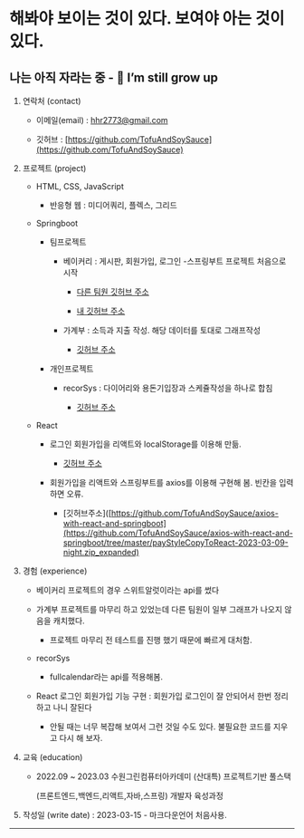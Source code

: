 
# 해봐야 보이는 것이 있다. 보여야 아는 것이 있다.

## 나는 아직 자라는 중 - 🌱 I’m still grow up

1. 연락처 (contact)

	* 이메일(email) : <hhr2773@gmail.com>

	* 깃허브 : [https://github.com/TofuAndSoySauce](https://github.com/TofuAndSoySauce)

2. 프로젝트  (project)

	* HTML, CSS, JavaScript

		* 반응형 웹 : 미디어쿼리, 플렉스, 그리드

	* Springboot

		* 팀프로젝트

			* 베이커리 : 게시판, 회원가입, 로그인 -스프링부트 프로젝트 처음으로 시작
			
				* [다른 팀원 깃허브 주소](https://github.com/hsy010517/Jakery)
				
				* [내 깃허브 주소](https://github.com/TofuAndSoySauce/hhr_Jakery)

			* 가계부 : 소득과 지출 작성. 해당 데이터를 토대로 그래프작성 

				* [깃허브 주소](https://github.com/TofuAndSoySauce/hhr_payStyle)

		* 개인프로젝트

			* recorSys : 다이어리와 용돈기입장과 스케쥴작성을 하나로 합침
			
				* [깃허브 주소](https://github.com/TofuAndSoySauce/recorSys)

	* React

		* 로그인 회원가입을 리액트와 localStorage를 이용해 만듦.
			
			* [깃허브 주소](https://github.com/TofuAndSoySauce/react-login-regit-localStorge-academy)  
		
		* 회원가입을 리액트와 스프링부트를 axios를 이용해 구현해 봄. 빈칸을 입력하면 오류.  

			* [깃허브주소]([https://github.com/TofuAndSoySauce/axios-with-react-and-springboot](https://github.com/TofuAndSoySauce/axios-with-react-and-springboot/tree/master/payStyleCopyToReact-2023-03-09-night.zip_expanded)  
		


3. 경험 (experience)

	* 베이커리 프로젝트의 경우 스위트알럿이라는 api를 썼다
	

	* 가계부 프로젝트를 마무리 하고 있었는데 다른 팀원이 일부 그래프가 나오지 않음을 캐치했다.

		* 프로젝트 마무리 전 테스트를 진행 했기 때문에 빠르게 대처함.

	* recorSys 
		
		* fullcalendar라는 api를 적용해봄.
		

	* React 로그인 회원가입 기능 구현 : 회원가입 로그인이 잘 안되어서 한번 정리하고 나니 잘된다

		* 안될 때는 너무 복잡해 보여서 그런 것일 수도 있다. 불필요한 코드를 지우고 다시 해 보자.
	
	
		


4. 교육 (education)

	* 2022.09 ~ 2023.03 수원그린컴퓨터아카데미 (산대특) 프로젝트기반 풀스택 

		(프론트엔드,백엔드,리액트,자바,스프링) 개발자 육성과정

5. 작성일 (write date) : 2023-03-15 - 마크다운언어 처음사용.

---------------------------------------------------------------

<!--
**TofuAndSoySauce/TofuAndSoySauce** is a ✨ _special_ ✨ repository because its `README.md` (this file) appears on your GitHub profile.

Here are some ideas to get you started:

- 🔭 I’m currently working on ...
- 🌱 I’m currently learning ...
- 👯 I’m looking to collaborate on ...
- 🤔 I’m looking for help with ...
- 💬 Ask me about ...
- 📫 How to reach me: ...
- 😄 Pronouns: ...
- ⚡ Fun fact: ...
-->
